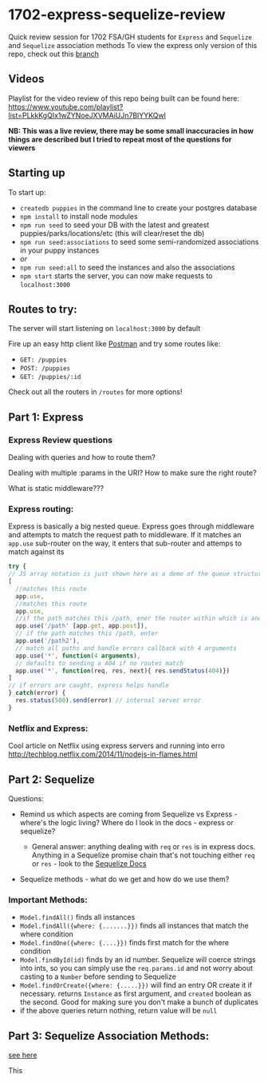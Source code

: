 # 1702-express-sequelize-review
Quick review session for 1702 FSA/GH students for `Express` and `Sequelize` and `Sequelize` association methods
To view the express only version of this repo, check out this <a href="https://github.com/ianmunrobot/1702-express-review/tree/express-review-ending-point">branch</a>

## Videos
Playlist for the video review of this repo being built can be found here:
https://www.youtube.com/playlist?list=PLkkKgQIx1wZYNoeJXVMAiUJn7BlYYKQwI

**NB: This was a live review, there may be some small inaccuracies in how things are described but I tried to repeat most of the questions for viewers**

## Starting up
To start up:
* `createdb puppies` in the command line to create your postgres database
* `npm install` to install node modules
* `npm run seed` to seed your DB with the latest and greatest puppies/parks/locations/etc (this will clear/reset the db)
* `npm run seed:associations` to seed some semi-randomized associations in your puppy instances
* *or*
* `npm run seed:all` to seed the instances and also the associations
* `npm start` starts the server, you can now make requests to `localhost:3000`

## Routes to try:
The server will start listening on `localhost:3000` by default

Fire up an easy http client like <a href="https://www.getpostman.com/">Postman</a> and try some routes like:
* `GET: /puppies`
* `POST: /puppies`
* `GET: /puppies/:id`

Check out all the routers in `/routes` for more options!

## Part 1: Express

### Express Review questions

Dealing with queries and how to route them?

Dealing with multiple :params in the URI? How to make sure the right route?

What is static middleware???

### Express routing:
Express is basically a big nested queue. Express goes through middleware and attempts to match the request path to middleware. If it matches an `app.use` sub-router on the way, it enters that sub-router and attemps to match against its
```js
try {
// JS array notation is just shown here as a demo of the queue structure - express iterates through this and tries to match
[
  //matches this route
  app.use,
  //matches this route
  app.use,
  //if the path matches this /path, ener the router within which is another queue
  app.use('/path' [app.get, app.post]),
  // if the path matches this /path, enter
  app.use('/path2'),
  // match all paths and handle errors callback with 4 arguments
  app.use('*', function(4 arguments),
  // defaults to sending a 404 if no routes match
  app.use('*', function(req, res, next){ res.sendStatus(404)})
]
// if errors are caught, express helps handle
} catch(error) {
  res.status(500).send(error) // internal server error
}
```

### Netflix and Express:
Cool article on Netflix using express servers and running into erro
http://techblog.netflix.com/2014/11/nodejs-in-flames.html

## Part 2: Sequelize


Questions:

* Remind us which aspects are coming from Sequelize vs Express - where's the logic living?
Where do I look in the docs - express or sequelize?

  * General answer: anything dealing with `req` or `res` is in express docs. Anything in a Sequelize promise chain that's not touching either `req` or `res` - look to the <a href="http://docs.sequelizejs.com/en/v3/">Sequelize Docs</a>

* Sequelize methods - what do we get and how do we use them?

### Important Methods:

* `Model.findAll()` finds all instances
* `Model.findAll({where: {.......}})` finds all instances that match the where condition
* `Model.findOne({where: {....}})` finds first match for the where condition
* `Model.findById(id)` finds by an id number. Sequelize will coerce strings into ints, so you can simply use the `req.params.id` and not worry about casting to a `Number` before sending to Sequelize
* `Model.findOrCreate({where: {.....}})` will find an entry OR create it if necessary. returns `Instance` as first argument, and `created` boolean as the second. Good for making sure you don't make a bunch of duplicates
* if the above queries return nothing, return value will be `null`

## Part 3: Sequelize Association Methods:

[see here](Sequelize-Associations.md)

This